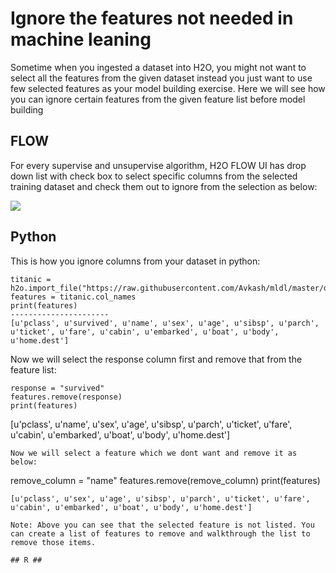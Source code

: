 # Ignore the features not needed in machine leaning #
Sometime when you ingested a dataset into H2O, you might not want to select all the features from the given dataset instead you just want to use few selected features as your model building exercise. Here we will see how you can ignore certain features from the given feature list before model building

## FLOW ##
For every supervise and unsupervise algorithm, H2O FLOW UI has drop down list with check box to select specific columns from the selected training dataset and check them out to ignore from the selection as below:

![](https://github.com/Avkash/mldl/blob/master/images/flow-ignore-column.png?raw=true)

## Python ##
This is how you ignore columns from your dataset in python:
```
titanic = h2o.import_file("https://raw.githubusercontent.com/Avkash/mldl/master/data/titanic_list.csv")
features = titanic.col_names
print(features)
----------------------
[u'pclass', u'survived', u'name', u'sex', u'age', u'sibsp', u'parch', u'ticket', u'fare', u'cabin', u'embarked', u'boat', u'body', u'home.dest']
```
Now we will select the response column first and remove that from the feature list:
```
response = "survived"
features.remove(response)
print(features)
```
[u'pclass', u'name', u'sex', u'age', u'sibsp', u'parch', u'ticket', u'fare', u'cabin', u'embarked', u'boat', u'body', u'home.dest']
```
Now we will select a feature which we dont want and remove it as below:
```
remove_column = "name"
features.remove(remove_column)
print(features)
```
[u'pclass', u'sex', u'age', u'sibsp', u'parch', u'ticket', u'fare', u'cabin', u'embarked', u'boat', u'body', u'home.dest']

Note: Above you can see that the selected feature is not listed. You can create a list of features to remove and walkthrough the list to remove those items.

## R ##




